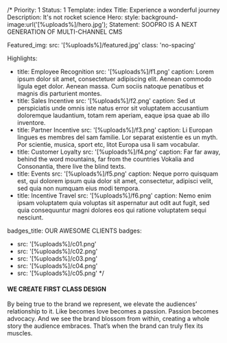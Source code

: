 /*
Priority: 1
Status: 1
Template: index
Title: Experience a wonderful journey
Description: It's not rocket science
Hero:
  style: background-image:url('[%uploads%]/hero.jpg');
Statement: SOOPRO IS A NEXT GENERATION OF MULTI-CHANNEL CMS

Featured_img:
  src: '[%uploads%]/featured.jpg'
  class: 'no-spacing'

Highlights:
- title: Employee Recognition
  src: '[%uploads%]/f1.png'
  caption: Lorem ipsum dolor sit amet, consectetuer adipiscing elit. Aenean commodo ligula eget dolor. Aenean massa. Cum sociis natoque penatibus et magnis dis parturient montes.
- title: Sales Incentive
  src: '[%uploads%]/f2.png'
  caption: Sed ut perspiciatis unde omnis iste natus error sit voluptatem accusantium doloremque laudantium, totam rem aperiam, eaque ipsa quae ab illo inventore.
- title: Partner Incentive
  src: '[%uploads%]/f3.png'
  caption: Li Europan lingues es membres del sam familie. Lor separat existentie es un myth. Por scientie, musica, sport etc, litot Europa usa li sam vocabular.
- title: Customer Loyalty
  src: '[%uploads%]/f4.png'
  caption: Far far away, behind the word mountains, far from the countries Vokalia and Consonantia, there live the blind texts.
- title: Events
  src: '[%uploads%]/f5.png'
  caption: Neque porro quisquam est, qui dolorem ipsum quia dolor sit amet, consectetur, adipisci velit, sed quia non numquam eius modi tempora.
- title: Incentive Travel
  src: '[%uploads%]/f6.png'
  caption:  Nemo enim ipsam voluptatem quia voluptas sit aspernatur aut odit aut fugit, sed quia consequuntur magni dolores eos qui ratione voluptatem sequi nesciunt.

badges_title: OUR AWESOME CLIENTS
badges:
- src: '[%uploads%]/c01.png'
- src: '[%uploads%]/c02.png'
- src: '[%uploads%]/c03.png'
- src: '[%uploads%]/c04.png'
- src: '[%uploads%]/c05.png'
*/
<h4>WE CREATE FIRST CLASS DESIGN</h4>
<p>By being true to the brand we represent, we elevate the audiences’ relationship to it. Like becomes love becomes a passion. Passion becomes advocacy. And we see the brand blossom from within, creating a whole story the audience embraces. That’s when the brand can truly flex its muscles.</p>